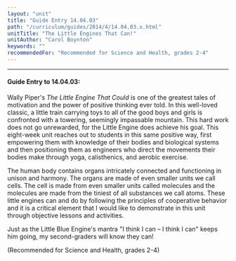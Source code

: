 ```yaml
---
layout: "unit"
title: "Guide Entry 14.04.03"
path: "/curriculum/guides/2014/4/14.04.03.x.html"
unitTitle: "The Little Engines That Can!"
unitAuthor: "Carol Boynton"
keywords: ""
recommendedFor: "Recommended for Science and Health, grades 2-4"
---
```

<body>
<hr/>
 <h4>
  Guide Entry to 14.04.03:
 </h4>
 <p>
  Wally Piper's
  <i>
   The Little Engine That Could
  </i>
  is one of the greatest tales of motivation and the power of positive thinking ever told. In this well-loved classic, a little train carrying toys to all of the good boys and girls is confronted with a towering, seemingly impassable mountain. This hard work does not go unrewarded, for the Little Engine does achieve his goal. This eight-week unit reaches out to students in this same positive way, first empowering them with knowledge of their bodies and biological systems and then positioning them as engineers who direct the movements their bodies make through yoga, calisthenics, and aerobic exercise.
 </p>
<p>
  The human body contains organs intricately connected and functioning in unison and harmony. The organs are made of even smaller units we call cells. The cell is made from even smaller units called molecules and the molecules are made from the tiniest of all substances we call atoms. These little engines can and do by following the principles of cooperative behavior and it is a critical element that I would like to demonstrate in this unit through objective lessons and activities.
 </p>
<p>
  Just as the Little Blue Engine's mantra "I think I can – I think I can" keeps him going, my second-graders will know they can!
 </p>
<p>
  (Recommended for Science and Health, grades 2-4)
 </p>


</body>